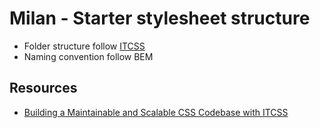 # Milan - Starter stylesheet structure

* Folder structure follow [ITCSS](http://itcss.io/)
* Naming convention follow BEM

## Resources

* [Building a Maintainable and Scalable CSS Codebase with ITCSS](https://medium.okgrow.com/building-a-maintainable-and-scalable-css-codebase-with-itcss-ceda5b2f495b#.1ghibj1q7)
